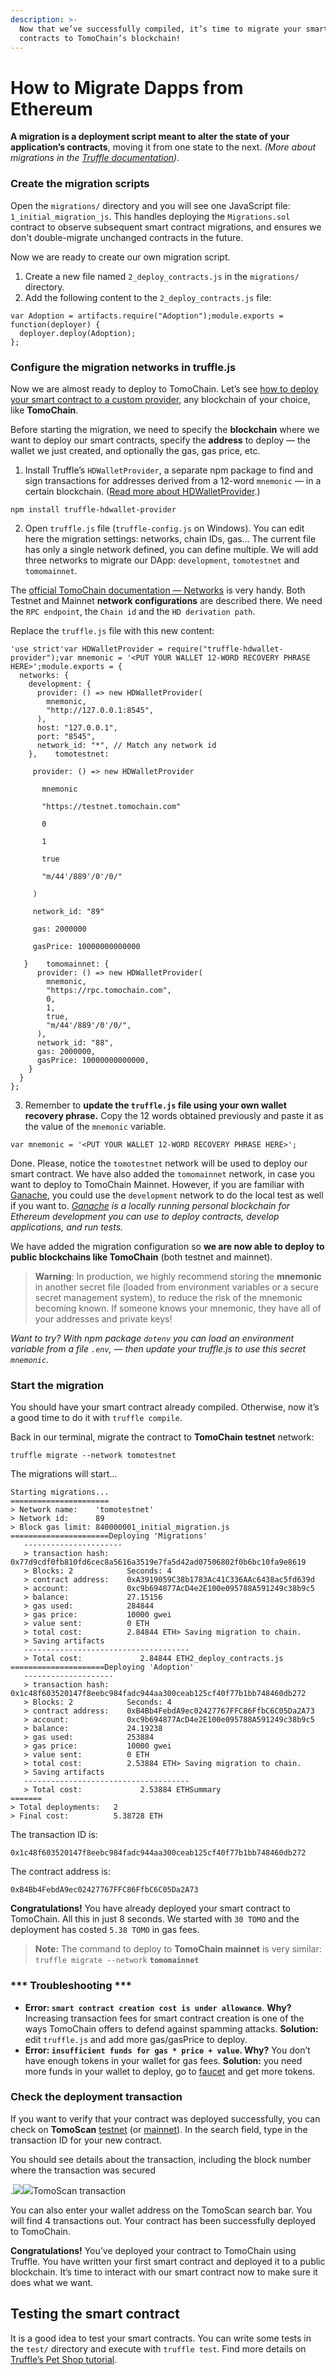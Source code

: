 ```yaml
---
description: >-
  Now that we’ve successfully compiled, it’s time to migrate your smart
  contracts to TomoChain’s blockchain!
---
```


# How to Migrate Dapps from Ethereum

**A migration is a deployment script meant to alter the state of your application’s contracts**, moving it from one state to the next. _\(More about migrations in the_ [_Truffle documentation_](https://truffleframework.com/docs/truffle/getting-started/running-migrations)_\)._

### Create the migration scripts <a id="4a00"></a>

Open the `migrations/` directory and you will see one JavaScript file: `1_initial_migration_js`. This handles deploying the `Migrations.sol` contract to observe subsequent smart contract migrations, and ensures we don't double-migrate unchanged contracts in the future.

Now we are ready to create our own migration script.

1. Create a new file named `2_deploy_contracts.js` in the `migrations/` directory.
2. Add the following content to the `2_deploy_contracts.js` file:

```text
var Adoption = artifacts.require("Adoption");module.exports = function(deployer) {
  deployer.deploy(Adoption);
};
```

### Configure the migration networks in truffle.js <a id="40aa"></a>

Now we are almost ready to deploy to TomoChain. Let’s see [how to deploy your smart contract to a custom provider](https://truffleframework.com/tutorials/using-infura-custom-provider), any blockchain of your choice, like **TomoChain**.

Before starting the migration, we need to specify the **blockchain** where we want to deploy our smart contracts, specify the **address** to deploy — the wallet we just created, and optionally the gas, gas price, etc.

1. Install Truffle’s `HDWalletProvider`, a separate npm package to find and sign transactions for addresses derived from a 12-word `mnemonic` — in a certain blockchain. \([Read more about HDWalletProvider](https://github.com/trufflesuite/truffle-hdwallet-provider).\)

```text
npm install truffle-hdwallet-provider
```

2. Open `truffle.js` file \(`truffle-config.js` on Windows\). You can edit here the migration settings: networks, chain IDs, gas... The current file has only a single network defined, you can define multiple. We will add three networks to migrate our DApp: `development`, `tomotestnet` and `tomomainnet`.

The [official TomoChain documentation — Networks](https://docs.tomochain.com/general/networks/) is very handy. Both Testnet and Mainnet **network configurations** are described there. We need the `RPC endpoint`, the `Chain id` and the `HD derivation path`.

Replace the `truffle.js` file with this new content:

```text
'use strict'var HDWalletProvider = require("truffle-hdwallet-provider");var mnemonic = '<PUT YOUR WALLET 12-WORD RECOVERY PHRASE HERE>';module.exports = {
  networks: {
    development: {
      provider: () => new HDWalletProvider(
        mnemonic,
        "http://127.0.0.1:8545",
      ),
      host: "127.0.0.1",
      port: "8545",
      network_id: "*", // Match any network id
    },    ​tomotestnet: 

     ​provider: () => new HDWalletProvider

       ​mnemonic

       ​"https://testnet.tomochain.com"

       ​0

       ​1

       ​true

       ​"m/44'/889'/0'/0/"

     ​)

     ​network_id: "89"

     ​gas: 2000000

     ​gasPrice: 10000000000000

   ​}    tomomainnet: {
      provider: () => new HDWalletProvider(
        mnemonic,
        "https://rpc.tomochain.com",
        0,
        1,
        true,
        "m/44'/889'/0'/0/",
      ),
      network_id: "88",
      gas: 2000000,
      gasPrice: 10000000000000,
    }
  }
};
```

3. Remember to **update the `truffle.js` file using your own wallet recovery phrase.** Copy the 12 words obtained previously and paste it as the value of the `mnemonic` variable.

```text
var mnemonic = '<PUT YOUR WALLET 12-WORD RECOVERY PHRASE HERE>';
```

Done. Please, notice the `tomotestnet` network will be used to deploy our smart contract. We have also added the `tomomainnet` network, in case you want to deploy to TomoChain Mainnet. However, if you are familiar with [Ganache](https://truffleframework.com/ganache), you could use the `development` network to do the local test as well if you want to. [_Ganache_](https://truffleframework.com/ganache) _is a locally running personal blockchain for Ethereum development you can use to deploy contracts, develop applications, and run tests._

We have added the migration configuration so **we are now able to deploy to public blockchains like TomoChain** \(both testnet and mainnet\).

> **Warning**: In production, we highly recommend storing the **mnemonic** in another secret file \(loaded from environment variables or a secure secret management system\), to reduce the risk of the mnemonic becoming known. If someone knows your mnemonic, they have all of your addresses and private keys!

_Want to try? With npm package `dotenv` you can load an environment variable from a file `.env`, — then update your truffle.js to use this secret `mnemonic`._

### Start the migration <a id="5eb4"></a>

You should have your smart contract already compiled. Otherwise, now it’s a good time to do it with `truffle compile`.

Back in our terminal, migrate the contract to **TomoChain testnet** network:

```text
truffle migrate --network tomotestnet
```

The migrations will start…

```text
Starting migrations...
======================
> Network name:    'tomotestnet'
> Network id:      89
> Block gas limit: 840000001_initial_migration.js
======================Deploying 'Migrations'
   ----------------------
   > transaction hash:    0x77d9cdf0fb810fd6cec8a5616a3519e7fa5d42ad07506802f0b6bc10fa9e8619
   > Blocks: 2            Seconds: 4
   > contract address:    0xA3919059C38b1783Ac41C336AAc6438ac5fd639d
   > account:             0xc9b694877AcD4e2E100e095788A591249c38b9c5
   > balance:             27.15156
   > gas used:            284844
   > gas price:           10000 gwei
   > value sent:          0 ETH
   > total cost:          2.84844 ETH> Saving migration to chain.
   > Saving artifacts
   -------------------------------------
   > Total cost:             2.84844 ETH2_deploy_contracts.js
=====================Deploying 'Adoption'
   --------------------
   > transaction hash:    0x1c48f603520147f8eebc984fadc944aa300ceab125cf40f77b1bb748460db272
   > Blocks: 2            Seconds: 4
   > contract address:    0xB4Bb4FebdA9ec02427767FFC86FfbC6C05Da2A73
   > account:             0xc9b694877AcD4e2E100e095788A591249c38b9c5
   > balance:             24.19238
   > gas used:            253884
   > gas price:           10000 gwei
   > value sent:          0 ETH
   > total cost:          2.53884 ETH> Saving migration to chain.
   > Saving artifacts
   -------------------------------------
   > Total cost:             2.53884 ETHSummary
=======
> Total deployments:   2
> Final cost:          5.38728 ETH
```

The transaction ID is:

```text
0x1c48f603520147f8eebc984fadc944aa300ceab125cf40f77b1bb748460db272
```

The contract address is:

```text
0xB4Bb4FebdA9ec02427767FFC86FfbC6C05Da2A73
```

**Congratulations!** You have already deployed your smart contract to TomoChain. All this in just 8 seconds. We started with `30 TOMO` and the deployment has costed `5.38 TOMO` in gas fees.

> **Note:** The command to deploy to **TomoChain mainnet** is very similar:  
> `truffle migrate --network` **`tomomainnet`**

### \*\*\* Troubleshooting \*\*\* <a id="4dbb"></a>

* **Error: `smart contract creation cost is under allowance`**. **Why?** Increasing transaction fees for smart contract creation is one of the ways TomoChain offers to defend against spamming attacks. **Solution:** edit `truffle.js` and add more gas/gasPrice to deploy.
* **Error: `insufficient funds for gas * price + value`. Why?** You don’t have enough tokens in your wallet for gas fees. **Solution:** you need more funds in your wallet to deploy, go to [faucet](https://faucet.testnet.tomochain.com/) and get more tokens.

### Check the deployment transaction <a id="0b1e"></a>

If you want to verify that your contract was deployed successfully, you can check on **TomoScan** [testnet](https://scan.testnet.tomochain.com/) \(or [mainnet](https://scan.tomochain.com/)\). In the search field, type in the transaction ID for your new contract.

You should see details about the transaction, including the block number where the transaction was secured

.![](https://miro.medium.com/max/60/1*7AlMGUJ6mz316IjIl85xSg.png?q=20)![](https://miro.medium.com/max/2512/1*7AlMGUJ6mz316IjIl85xSg.png)TomoScan transaction

You can also enter your wallet address on the TomoScan search bar. You will find 4 transactions out. Your contract has been successfully deployed to TomoChain.

**Congratulations!** You’ve deployed your contract to TomoChain using Truffle. You have written your first smart contract and deployed it to a public blockchain. It’s time to interact with our smart contract now to make sure it does what we want.

## Testing the smart contract <a id="8f62"></a>

It is a good idea to test your smart contracts. You can write some tests in the `test/` directory and execute with `truffle test`. Find more details on [Truffle’s Pet Shop tutorial](https://truffleframework.com/tutorials/pet-shop#testing-the-smart-contract).

